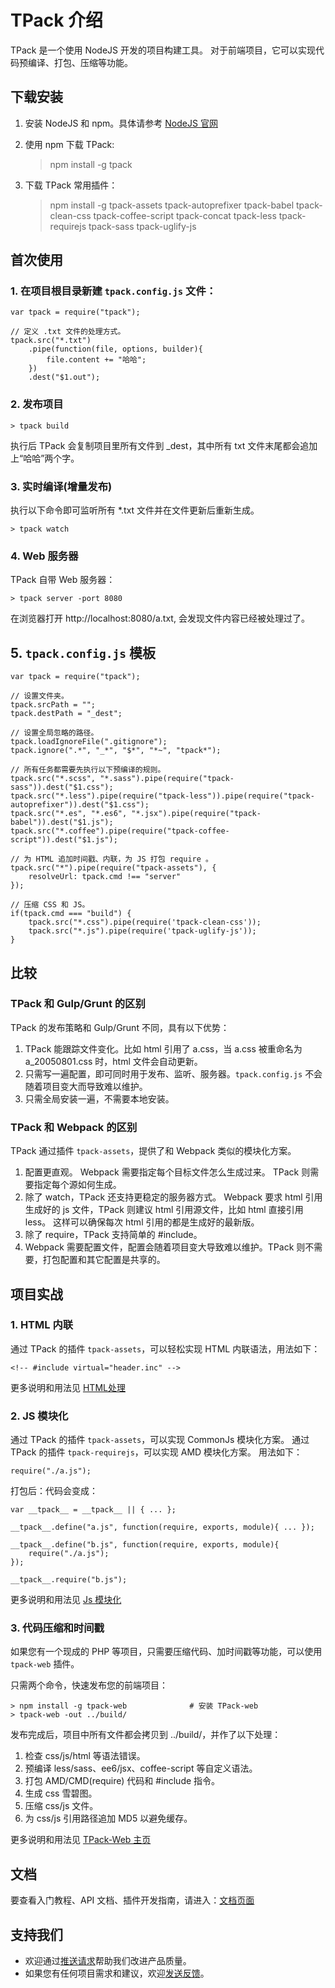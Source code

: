 # TPack 介绍
TPack 是一个使用 NodeJS 开发的项目构建工具。
对于前端项目，它可以实现代码预编译、打包、压缩等功能。

## 下载安装

1. 安装 NodeJS 和 npm。具体请参考 [NodeJS 官网](https://nodejs.org)
2. 使用 npm 下载 TPack:

    > npm install -g tpack

3. 下载 TPack 常用插件：       
     
    > npm install -g tpack-assets tpack-autoprefixer tpack-babel tpack-clean-css tpack-coffee-script tpack-concat tpack-less tpack-requirejs tpack-sass tpack-uglify-js
 
## 首次使用

### 1. 在项目根目录新建 `tpack.config.js` 文件：

    var tpack = require("tpack");
    
    // 定义 .txt 文件的处理方式。
    tpack.src("*.txt")
        .pipe(function(file, options, builder){  
            file.content += "哈哈";
        })
        .dest("$1.out");
    
### 2. 发布项目

    > tpack build

执行后 TPack 会复制项目里所有文件到 _dest，其中所有 txt 文件末尾都会追加上“哈哈”两个字。

### 3. 实时编译(增量发布)

执行以下命令即可监听所有 *.txt 文件并在文件更新后重新生成。

    > tpack watch

### 4. Web 服务器

TPack 自带 Web 服务器：

    > tpack server -port 8080

在浏览器打开 http://localhost:8080/a.txt, 会发现文件内容已经被处理过了。

## 5. `tpack.config.js` 模板

    var tpack = require("tpack");

    // 设置文件夹。
    tpack.srcPath = "";
    tpack.destPath = "_dest";

    // 设置全局忽略的路径。
    tpack.loadIgnoreFile(".gitignore");
    tpack.ignore(".*", "_*", "$*", "*~", "tpack*");

    // 所有任务都需要先执行以下预编译的规则。
    tpack.src("*.scss", "*.sass").pipe(require("tpack-sass")).dest("$1.css");
    tpack.src("*.less").pipe(require("tpack-less")).pipe(require("tpack-autoprefixer")).dest("$1.css");
    tpack.src("*.es", "*.es6", "*.jsx").pipe(require("tpack-babel")).dest("$1.js");
    tpack.src("*.coffee").pipe(require("tpack-coffee-script")).dest("$1.js");
    
    // 为 HTML 追加时间戳、内联，为 JS 打包 require 。
    tpack.src("*").pipe(require("tpack-assets"), {
        resolveUrl: tpack.cmd !== "server"
    });

    // 压缩 CSS 和 JS。
    if(tpack.cmd === "build") {
        tpack.src("*.css").pipe(require('tpack-clean-css'));
        tpack.src("*.js").pipe(require('tpack-uglify-js'));
    }

## 比较

### TPack 和 Gulp/Grunt 的区别

TPack 的发布策略和 Gulp/Grunt 不同，具有以下优势：

1. TPack 能跟踪文件变化。比如 html 引用了 a.css，当 a.css 被重命名为 a_20050801.css 时，html 文件会自动更新。
2. 只需写一遍配置，即可同时用于发布、监听、服务器。`tpack.config.js` 不会随着项目变大而导致难以维护。
3. 只需全局安装一遍，不需要本地安装。

### TPack 和 Webpack 的区别

TPack 通过插件 `tpack-assets`，提供了和 Webpack 类似的模块化方案。

1. 配置更直观。 Webpack 需要指定每个目标文件怎么生成过来。 TPack 则需要指定每个源如何生成。 
2. 除了 watch，TPack 还支持更稳定的服务器方式。
Webpack 要求 html 引用生成好的 js 文件，TPack 则建议 html 引用源文件，比如 html 直接引用 less。
这样可以确保每次 html 引用的都是生成好的最新版。
3. 除了 require，TPack 支持简单的 #include。
4. Webpack 需要配置文件，配置会随着项目变大导致难以维护。TPack 则不需要，打包配置和其它配置是共享的。

## 项目实战

### 1. HTML 内联

通过 TPack 的插件 `tpack-assets`，可以轻松实现 HTML 内联语法，用法如下：

    <!-- #include virtual="header.inc" -->

更多说明和用法见 [HTML处理](https://github.com/tpack/tpack-assets/wiki/html)

### 2. JS 模块化

通过 TPack 的插件 `tpack-assets`，可以实现 CommonJs 模块化方案。
通过 TPack 的插件 `tpack-requirejs`，可以实现 AMD 模块化方案。
用法如下：

    require("./a.js");

打包后：代码会变成：

    var __tpack__ = __tpack__ || { ... };

    __tpack__.define("a.js", function(require, exports, module){ ... });

    __tpack__.define("b.js", function(require, exports, module){ 
        require("./a.js");
    });

    __tpack__.require("b.js");

更多说明和用法见 [Js 模块化](https://github.com/tpack/tpack-assets/wiki/js)

### 3. 代码压缩和时间戳

如果您有一个现成的 PHP 等项目，只需要压缩代码、加时间戳等功能，可以使用 `tpack-web` 插件。

只需两个命令，快速发布您的前端项目：

    > npm install -g tpack-web              # 安装 TPack-web
    > tpack-web -out ../build/

发布完成后，项目中所有文件都会拷贝到 ../build/，并作了以下处理：

1. 检查 css/js/html 等语法错误。
2. 预编译 less/sass、ee6/jsx、coffee-script 等自定义语法。
3. 打包 AMD/CMD(require) 代码和 #include 指令。
4. 生成 css 雪碧图。
5. 压缩 css/js 文件。
6. 为 css/js 引用路径追加 MD5 以避免缓存。

更多说明和用法见 [TPack-Web 主页](https://github.com/tpack/tpack-web)

## 文档

要查看入门教程、API 文档、插件开发指南，请进入：[文档页面](文档)

## 支持我们

- 欢迎通过[推送请求](https://help.github.com/articles/using-pull-requests)帮助我们改进产品质量。
- 如果您有任何项目需求和建议，欢迎[发送反馈](https://github.com/tpack/tpack/issues/new)。
